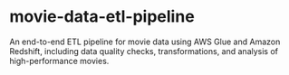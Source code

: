 # movie-data-etl-pipeline
An end-to-end ETL pipeline for movie data using AWS Glue and Amazon Redshift, including data quality checks, transformations, and analysis of high-performance movies.
